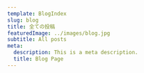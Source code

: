 ```yaml
---
template: BlogIndex
slug: blog
title: 全ての投稿
featuredImage: ../images/blog.jpg
subtitle: All posts
meta:
  description: This is a meta description.
  title: Blog Page
---
```

